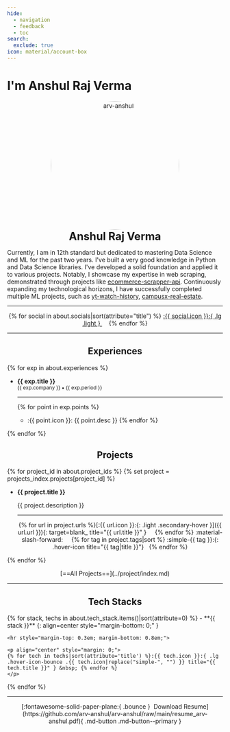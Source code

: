 ```yaml
---
hide:
  - navigation
  - feedback
  - toc
search:
  exclude: true
icon: material/account-box
---
```


# I'm Anshul Raj Verma

<style>
  @media (min-width: 900px) {
    main > div > div.md-content {
      max-width: 75%;
      margin: auto;
    }
  }
  article > h1 { display: none; }
  #my-projects-index { display: none; }
</style>

<p style="text-align: center; margin: 0px;" markdown>
  <img src="https://avatars.githubusercontent.com/u/111767754?v=4" alt="arv-anshul" style="width: 300px; border-radius: 50%;" />
  <p class="light" style="text-align: center; font-size: 25px; margin: 0px;"><strong>Anshul Raj Verma</strong></p>
</p>

<p style="text-align: justify;" markdown>

Currently, I am in 12th standard but dedicated to mastering Data Science and ML for the past two years.
I've built a very good knowledge in Python and Data Science libraries.
I've developed a solid foundation and applied it to various projects.
Notably, I showcase my expertise in web scraping, demonstrated through projects like [ecommerce-scrapper-api].
Continuously expanding my technological horizons, I have successfully completed multiple ML projects, such as [yt-watch-history], [campusx-real-estate].

</p>

[yt-watch-history]: https://github.com/arv-anshul/yt-watch-history
[campusx-real-estate]: https://github.com/arv-anshul/campusx-real-estate
[ecommerce-scrapper-api]: https://github.com/arv-anshul/ecommerce-scrapper-api

---

<p align="center" markdown>
{% for social in about.socials|sort(attribute="title") %}
<a href="{{ social.url }}" title="{{ social.title }}" > :{{ social.icon }}:{ .lg .light } </a>&nbsp; &nbsp;
{% endfor %}
</p>

---

<h2 class="light" align="center"><strong>Experiences</strong></h2>

{% for exp in about.experiences %}

<div class="grid cards" markdown>

  - **{{ exp.title }}**<br>
    <small>{{ exp.company }} **•** {{ exp.period }}</small>

    ---

    {% for point in exp.points %}
    - :{{ point.icon }}: {{ point.desc }}
    {% endfor %}

</div>

{% endfor %}

<h2 class="light" align="center"><strong>Projects</strong></h2>

{% for project_id in about.project_ids %}
    {% set project = projects_index.projects[project_id] %}

<div class="grid cards" markdown>

  - **{{ project.title }}**

    <p style="text-align: justify;" markdown>
    {{ project.description }}
    </p>

    ---

    <p align=center markdown>
    {% for url in project.urls %}[:{{ url.icon }}:{: .light .secondary-hover }]({{ url.url }}){: target=blank_ title="{{ url.title }}" } &nbsp; &nbsp; {% endfor %}
    :material-slash-forward: &nbsp; &nbsp;
    {% for tag in project.tags|sort %} :simple-{{ tag }}:{: .hover-icon title="{{ tag|title }}"} &nbsp; {% endfor %}
    </p>

</div>

{% endfor %}

<p align="center" markdown>[==All Projects==](../project/index.md)</p>

---

<h2 class="light" align="center"><strong>Tech Stacks</strong></h2>

<div class="grid cards" markdown>
{% for stack, techs in about.tech_stack.items()|sort(attribute=0) %}
  - **{{ stack }}**
  {: align=center style="margin-bottom: 0;" }

    <hr style="margin-top: 0.3em; margin-bottom: 0.8em;">

    <p align="center" style="margin: 0;">
    {% for tech in techs|sort(attribute='title') %}:{{ tech.icon }}:{ .lg .hover-icon-bounce .{{ tech.icon|replace("simple-", "") }} title="{{ tech.title }}" } &nbsp; {% endfor %}
    </p>
{% endfor %}
</div>

---

<p align="center" markdown>
[:fontawesome-solid-paper-plane:{ .bounce }&nbsp; Download Resume](https://github.com/arv-anshul/arv-anshul/raw/main/resume_arv-anshul.pdf){ .md-button .md-button--primary }
</p>
